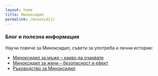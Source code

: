 ```yaml
---
layout: home
title: Миноксидил
permalink: /minoxidil/
---
```


### Блог и полезна информация

Научи повече за Миноксидил, съвети за употреба и лични истории:  

- [Миноксидил за мъже – какво да очаквате](/minoxidilbg/minoxidil-za-mazhe/)  
- [Миноксидил за жени – безопасност и ефект](/2025-08-25-minoxidil-za-zheni.markdown/)   
- [Ръководство за Миноксидил](/2025-08-25-rukovodstvo-minoxidil.md/)
